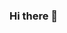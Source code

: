 ### Hi there 👋

<!--
**rogeriiiin** is a ✨ _special_ ✨ repository because its `README.md` (this file) appears on your GitHub profile.



